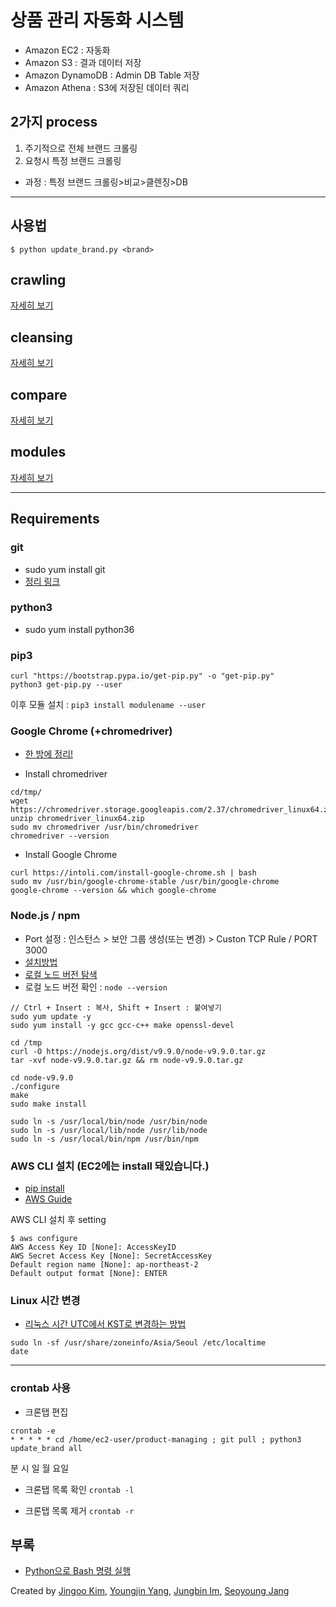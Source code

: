# 상품 관리 자동화 시스템
- Amazon EC2 : 자동화
- Amazon S3  : 결과 데이터 저장
- Amazon DynamoDB : Admin DB Table 저장
- Amazon Athena : S3에 저장된 데이터 쿼리

## 2가지 process
1. 주기적으로 전체 브랜드 크롤링 
2. 요청시 특정 브랜드 크롤링 
- 과정 : 특정 브랜드 크롤링>비교>클렌징>DB

* * *

## 사용법
```
$ python update_brand.py <brand>
```

## crawling
[자세히 보기](./crawling)

## cleansing
[자세히 보기](./cleansing)


## compare
[자세히 보기](./compare)

## modules
[자세히 보기](./modules)

* * *

## Requirements
### git
- sudo yum install git
- [정리 링크](https://medium.com/sunhyoups-story/ec2-git-ac275a4e789c)

### python3
- sudo yum install python36

### pip3
```
curl "https://bootstrap.pypa.io/get-pip.py" -o "get-pip.py"
python3 get-pip.py --user
```
이후 모듈 설치 : `pip3 install modulename --user`

### Google Chrome (+chromedriver)
- [한 방에 정리!](https://medium.com/@praneeth.jm/running-chromedriver-and-selenium-in-python-on-an-aws-ec2-instance-2fb4ad633bb5)

- Install chromedriver
```
cd/tmp/
wget https://chromedriver.storage.googleapis.com/2.37/chromedriver_linux64.zip
unzip chromedriver_linux64.zip
sudo mv chromedriver /usr/bin/chromedriver
chromedriver --version
```
- Install Google Chrome
```
curl https://intoli.com/install-google-chrome.sh | bash
sudo mv /usr/bin/google-chrome-stable /usr/bin/google-chrome
google-chrome --version && which google-chrome
```



### Node.js / npm
- Port 설정 : 인스턴스 > 보안 그룹 생성(또는 변경) > Custon TCP Rule  / PORT 3000
- [설치방법](https://gist.github.com/nrollr/325e9bc4c35a0523d290b38cfa3c5142)
- [로컬 노드 버전 탐색](https://nodejs.org/dist/)
- 로컬 노드 버전 확인 : ```node --version```

```
// Ctrl + Insert : 복사, Shift + Insert : 붙여넣기
sudo yum update -y
sudo yum install -y gcc gcc-c++ make openssl-devel

cd /tmp
curl -O https://nodejs.org/dist/v9.9.0/node-v9.9.0.tar.gz
tar -xvf node-v9.9.0.tar.gz && rm node-v9.9.0.tar.gz

cd node-v9.9.0
./configure
make
sudo make install

sudo ln -s /usr/local/bin/node /usr/bin/node
sudo ln -s /usr/local/lib/node /usr/lib/node
sudo ln -s /usr/local/bin/npm /usr/bin/npm
```

### AWS CLI 설치 (EC2에는 install 돼있습니다.)
- [pip install](https://docs.aws.amazon.com/ko_kr/cli/latest/userguide/install-windows.html#awscli-install-windows-path) 
- [AWS Guide](https://docs.aws.amazon.com/ko_kr/cli/latest/userguide/cli-chap-tutorial.html)

AWS CLI 설치 후 setting
```
$ aws configure
AWS Access Key ID [None]: AccessKeyID
AWS Secret Access Key [None]: SecretAccessKey
Default region name [None]: ap-northeast-2
Default output format [None]: ENTER
```

### Linux 시간 변경
- [리눅스 시간 UTC에서 KST로 변경하는 방법](https://ithub.tistory.com/227)
```
sudo ln -sf /usr/share/zoneinfo/Asia/Seoul /etc/localtime
date
```
* * *

### crontab 사용
- 크론탭 편집
```
crontab -e
* * * * * cd /home/ec2-user/product-managing ; git pull ; python3 update_brand all
```
분 시 일 월 요일

- 크론탭 목록 확인
`crontab -l`

- 크론탭 목록 제거
`crontab -r`

## 부록
- [Python으로 Bash 명령 실행](https://www.journaldev.com/16140/python-system-command-os-subprocess-call)





Created by [Jingoo Kim](https://github.com/Kimjingoo), [Youngjin Yang](https://github.com/ojin0611), [Jungbin Im](https://github.com/dlawjdqls10), [Seoyoung Jang](https://github.com/Seoyoung1202)
